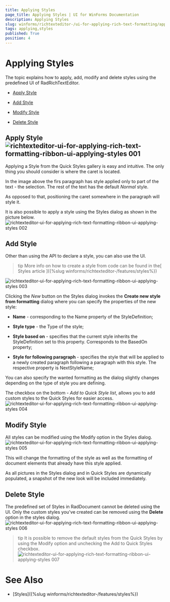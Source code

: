 ```yaml
---
title: Applying Styles
page_title: Applying Styles | UI for WinForms Documentation
description: Applying Styles
slug: winforms/richtexteditor-/ui-for-applying-rich-text-formatting/applying-styles
tags: applying,styles
published: True
position: 4
---
```


# Applying Styles



The topic explains how to apply, add, modify and delete styles using the predefined UI of RadRichTextEditor.

* [Apply Style](#apply-style)

* [Add Style](#add-style)

* [Modify Style](#modify-style)

* [Delete Style](#delete-style)

## Apply Style![richtexteditor-ui-for-applying-rich-text-formatting-ribbon-ui-applying-styles 001](images/richtexteditor-ui-for-applying-rich-text-formatting-ribbon-ui-applying-styles001.png)

Applying a Style from the Quick Styles gallery is easy and intuitive. The only thing you should consider is where the caret is
          located.
        

In the image above the firs paragraph has style applied only to part of the text - the selection. The rest of the
          text has the default *Normal* style.
        

As opposed to that, positioning the caret somewhere in the paragraph will style it. 
        

It is also possible to apply a style using the Styles dialog as shown in the picture below.![richtexteditor-ui-for-applying-rich-text-formatting-ribbon-ui-applying-styles 002](images/richtexteditor-ui-for-applying-rich-text-formatting-ribbon-ui-applying-styles002.png)

## Add Style

Other than using the API to declare a style, you can also use the UI.

>tip More info on how to create a style from code can be found in the[
              Styles article
            ]({%slug winforms/richtexteditor-/features/styles%})
>
![richtexteditor-ui-for-applying-rich-text-formatting-ribbon-ui-applying-styles 003](images/richtexteditor-ui-for-applying-rich-text-formatting-ribbon-ui-applying-styles003.png)

Clicking the *New* button on the Styles dialog invokes the __Create new style from
            formatting__
          dialog where you can specify the properties of the new style:
        

* __Name__ - corresponding to the Name property of the StyleDefinition;
            

* __Style type__ - the Type of the style;
            

* __Style based on__ - specifies that the current style inherits the StyleDefinition set to this property.
              Corresponds to the BasedOn property;
            

* __Style for following paragraph__ - specifies the style that will be applied to a newly created paragraph
              following a paragraph with this style. The respective property is NextStyleName;
            

You can also specify the wanted formatting as the dialog slightly changes depending on the type of style you are defining.

The checkbox on the bottom - *Add to Quick Style list*, allows you to add custom styles to the Quick
          Styles for easier access.
        ![richtexteditor-ui-for-applying-rich-text-formatting-ribbon-ui-applying-styles 004](images/richtexteditor-ui-for-applying-rich-text-formatting-ribbon-ui-applying-styles004.png)

## Modify Style

All styles can be modified using the Modify option in the Styles dialog.![richtexteditor-ui-for-applying-rich-text-formatting-ribbon-ui-applying-styles 005](images/richtexteditor-ui-for-applying-rich-text-formatting-ribbon-ui-applying-styles005.png)

This will change the formatting of the style as well as the formatting of document elements that already have this style applied.

As all pictures in the Styles dialog and in Quick Styles are dynamically populated, a snapshot of the new look will
          be included immediately.
        

## Delete Style

The predefined set of Styles in RadDocument cannot be deleted using the UI. Only the custom styles you've created can be removed using the
          __Delete__ option in the styles dialog.
        ![richtexteditor-ui-for-applying-rich-text-formatting-ribbon-ui-applying-styles 006](images/richtexteditor-ui-for-applying-rich-text-formatting-ribbon-ui-applying-styles006.png)

>tip It is possible to remove the default styles from the Quick Styles by using the Modify option and unchecking the
            Add to Quick Styles checkbox.
>![richtexteditor-ui-for-applying-rich-text-formatting-ribbon-ui-applying-styles 007](images/richtexteditor-ui-for-applying-rich-text-formatting-ribbon-ui-applying-styles007.png)


# See Also

 * [Styles]({%slug winforms/richtexteditor-/features/styles%})
